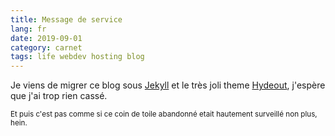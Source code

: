```yaml
---
title: Message de service
lang: fr
date: 2019-09-01
category: carnet
tags: life webdev hosting blog
---
```


Je viens de migrer ce blog sous [Jekyll](https://jekyllrb.org/) et le très joli theme [Hydeout](https://github.com/fongandrew/hydeout), j'espère que j'ai trop rien cassé.

<small>Et puis c'est pas comme si ce coin de toile abandonné etait hautement surveillé non plus, hein.</small>

